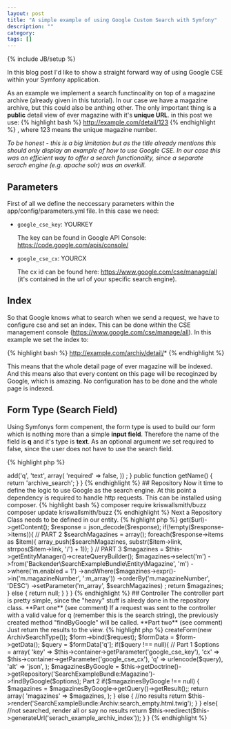 ```yaml
---
layout: post
title: "A simple example of using Google Custom Search with Symfony"
description: ""
category: 
tags: []
---
```

{% include JB/setup %}

In this blog post I'd like to show a straight forward way of using Google CSE within your Symfony application. 

As an example we implement a search functinoality on top of a magazine archive (already given in this tutorial). In our case we have a magazine archive, but this could also be anthing other. The only important thing is a **public** detail view of ever magazine with it's **unique URL**. in this post we use: {% highlight bash %} http://example.com/detail/123 {% endhighlight %} , where 123 means the unique magazine number.

*To be honest - this is a big limitation but as the title already mentions this should only display an example of how to use Google CSE. In our case this was an efficient way to offer a search functionality, since a separate serach engine (e.g. apache solr) was an overkill.*

## Parameters

First of all we define the neccessary parameters within the app/config/parameters.yml file. In this case we need:

* `google_cse_key`: YOURKEY 
  
	The key can be found in Google API Console: https://code.google.com/apis/console/ 

* `google_cse_cx`: YOURCX

	The cx id can be found here: https://www.google.com/cse/manage/all (it's contained in the url of your specific search engine).
	
## Index

So that Google knows what to search when we send a request, we have to configure cse and set an index. This can be done within the CSE management console (https://www.google.com/cse/manage/all). In this example we set the index to: 

{% highlight bash %}
http://example.com/archiv/detail/*
{% endhighlight %}

This means that the whole detail page of ever magazine will be indexed. And this means also that every content on this page will be recoginzed by Google, which is amazing. No configuration has to be done and the whole page is indexed.

## Form Type (Search Field)

Using Symfonys form compenent, the form type is used to build our form which is nothing more than a simple **input field**. Therefore the name of the field is **q** and it's type is **text**. As an optional argument we set required to false, since the user does not have to use the search field. 

{% highlight php %}
<?php
namespace Backender\SerachExampleBundle\Form\Type;

use Symfony\Component\Form\AbstractType;
use Symfony\Component\Form\FormBuilderInterface;

class ArchivSearchType extends AbstractType
{
    public function buildForm(FormBuilderInterface $formBuilder, array $options)
    {
        $formBuilder
            ->add('q', 'text', array(
                'required'  => false,
            ))
        ;
    }

    public function getName()
    {
        return 'archive_search';
    }
}

{% endhighlight %}

## Repository

Now it time to define the logic to use Google as the search engine.
At this point a dependency is required to handle http requests. This can be installed using composer.

{% highlight bash %}
composer require kriswallsmith/buzz
composer update kriswallsmith/buzz
{% endhighlight %}

Next a Repository Class needs to be defined in our entity.

{% highlight php %}
<?php
namespace Backender\SearchExampleBundle\Entity;

use Doctrine\ORM\Mapping as ORM;

* @ORM\Entity(repositoryClass="Backender\SearchExampleBundle\Entity\MagazineRepository")

// entity stuff, not part of this tutorial

{% endhighlight %}

Let's define a function called **findByGoogle**. In general this function will go through three steps:

1. Send request to google with search string and further arguments
2. Extract magazine number from response
3. Get internal objects using the magazine numbers

**Part one** (see comment) 

The previously installed Buzz library will be used. A request to https://www.googleapis.com/customsearch/v1 will be sent with the following url parameters:

- key, the google cse key
- cx, the google cx id
- q, which means the search string
- alt, defines the response format

Then a GET request will be submitted and it's response will be decoded to JSON.

**Part two** (see comment)

The only necessary thing from Google's response is the received **url**. The url contains our unique magazine number. In the code example, for every result the part behind the last "/" (slash) will be extracted and stored in "searchMagazines" (array). In our case this is exactly the magazine number.

**Part three** (see comment)

Using the query builder and the extracted magazine numbers the internal objects can be found within a select statement.

And that's it - using a simple request including the search string we have our wanted magazines.

{% highlight php %}
<?php
namespace Backender\SearchExampleBundle\Entity;

use Doctrine\ORM\EntityRepository;
use Buzz\Browser, Buzz\Client\Curl;

class MagazineRepository extends EntityRepository
{
	public function findByGoogle($options){

        // PART 1
        $curl = new Curl();
        $browser = new Browser($curl);
        $url = 'https://www.googleapis.com/customsearch/v1';
        $url = $url.'?key='.$options['key'].'&cx='.$options['cx'].'&q='.$options['q'].'&alt='.$options['alt'];
        $response = $browser->get($url)->getContent();
        $response = json_decode($response);

        if(!empty($response->items)){
			
            // PART 2
            $searchMagazines = array();
            foreach($response->items as $item){
                array_push($searchMagazines, substr($item->link, strrpos($item->link, '/') + 1));
            }
			
            // PART 3
            $magazines = $this->getEntityManager()->createQueryBuilder();
            $magazines->select('m')
                ->from('Backender\SearchExampleBundle\Entity\Magazine', 'm')
                ->where('m.enabled = 1')
                ->andWhere($magazines->expr()->in('m.magazineNumber', ':m_array'))
                ->orderBy('m.magazineNumber', 'DESC')
                ->setParameter('m_array', $searchMagazines)
            ;
            return $magazines;

        } else {
            return null;
        }
    }
    
}

{% endhighlight %}


## Controller

The controller part is pretty simple, since the "heavy" stuff is alredy done in the repository class.

**Part one** (see comment) 

If a request was sent to the controller with a valid value for q (remember this is the search string), the previously created method "findByGoogle" will be called.

**Part two** (see comment)

Just return the results to the view.

{% highlight php %}
<?php
    /**
     * @Route("/search", name="search_example_archiv_search")
     * @Template()
     *
     * @param \Symfony\Component\HttpFoundation\Request $request
     * @return \Symfony\Component\HttpFoundation\Response
     */
    public function searchAction(Request $request)
    {
        $form = $this->createForm(new ArchivSearchType());
        $form->bind($request);
        $formData = $form->getData();
        $query = $formData['q'];

        if($query !== null){
            // Part 1
            $options = array(
                'key' => $this->container->getParameter('google_cse_key'),
                'cx' => $this->container->getParameter('google_cse_cx'),
                'q' => urlencode($query),
                'alt' => 'json',
            );

            $magazinesByGoogle = $this->getDoctrine()->getRepository('SearchExampleBundle:Magazine')->findByGoogle($options);
            
            Part 2
            if($magazinesByGoogle !== null) {
                $magazines = $magazinesByGoogle->getQuery()->getResult();;
                return array(
                    'magazines' => $magazines,
                );

            } else {
                //no results
                return $this->render('SearchExampleBundle:Archiv:search_empty.html.twig');
            }

        } else{
            //not searched, render all or say no results
            return $this->redirect($this->generateUrl('serach_example_archiv_index'));
        }

    }
{% endhighlight %}
